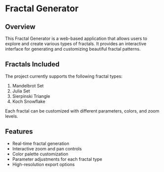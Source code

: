 # Fractal Generator

## Overview

This Fractal Generator is a web-based application that allows users to explore and create various types of fractals. It provides an interactive interface for generating and customizing beautiful fractal patterns.

## Fractals Included

The project currently supports the following fractal types:

1. Mandelbrot Set
2. Julia Set
3. Sierpinski Triangle
4. Koch Snowflake

Each fractal can be customized with different parameters, colors, and zoom levels.

## Features

- Real-time fractal generation
- Interactive zoom and pan controls
- Color palette customization
- Parameter adjustments for each fractal type
- High-resolution export options
